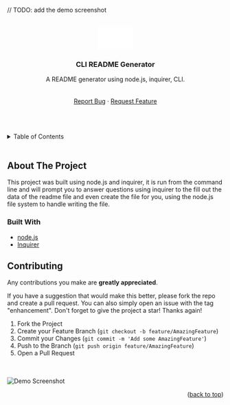 <!-- https://github.com/othneildrew/Best-README-Template -->

// TODO: add the demo screenshot

<div id="top"></div>

<!-- PROJECT LOGO -->
<br />
<div align="center">
  <a href="https://github.com/GarrettLockhart/professional-readme-generator">
    <img src="./assets/images/logorec.png" alt="Logo" width="80">
  </a>

<h3 align="center">CLI README Generator</h3>

  <p align="center">
    A README generator using node.js, inquirer, CLI.
    <br />
    <br />
    <br />
    <a href="https://github.com/GarrettLockhart/weather-app/issues">Report Bug</a>
    ·
    <a href="https://github.com/GarrettLockhart/weather-app/issues">Request Feature</a>
  </p>
</div>
<br />
<br />
<br />

<!-- TABLE OF CONTENTS -->
<details>
  <summary>Table of Contents</summary>
  <ol>
    <li>
      <a href="#about-the-project">About The Project</a>
        <li><a href="#built-with">Built With</a></li>
    </li>
    <li><a href="#live-site">Live Site</a></li>
  </ol>
</details>
<br />

<!-- ABOUT THE PROJECT -->

## About The Project

This project was built using node.js and inquirer, it is run from the command line and will prompt you to answer questions using inquirer to the fill out the data of the readme file and even create the file for you, using the node.js file system to handle writing the file.

### Built With

- [node.js](https://nodejs.org/en/)
- [Inquirer](https://www.npmjs.com/package/inquirer)
<!-- CONTRIBUTING -->

## Contributing

Any contributions you make are **greatly appreciated**.

If you have a suggestion that would make this better, please fork the repo and create a pull request. You can also simply open an issue with the tag "enhancement".
Don't forget to give the project a star! Thanks again!

1. Fork the Project
2. Create your Feature Branch (`git checkout -b feature/AmazingFeature`)
3. Commit your Changes (`git commit -m 'Add some AmazingFeature'`)
4. Push to the Branch (`git push origin feature/AmazingFeature`)
5. Open a Pull Request

<!-- CONTACT -->

<br />
<br />
<img src="" alt="Demo Screenshot" />

<p align="right">(<a href="#top">back to top</a>)</p>
